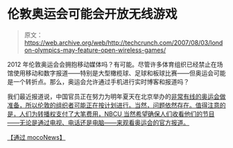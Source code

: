 # 伦敦奥运会可能会开放无线游戏

> 原文：<https://web.archive.org/web/http://techcrunch.com/2007/08/03/london-olympics-may-feature-open-wireless-games/>

2012 年伦敦奥运会会拥抱移动媒体吗？有可能。尽管许多体育组织已经禁止在场馆使用移动和数字报道——特别是大型橄榄球、足球和板球比赛——但奥运会可能是一个转折点。那么，奥运会允许通过手机进行实时博客和报道吗？

我们最近报道说，中国官员正在努力为明年夏天在北京举办的[非常有线的奥运会做准备，所以伦敦的组织者可能正在按计划进行。当然，问题依然存在。值得注意的是，人们为转播权支付了大笔费用，NBCU 当然希望确保人们收看他们的节目——无论是通过电视、电话还是电脑——来观看奥运会的官方报道。](https://web.archive.org/web/20150626232853/http://mobilecrunch.com/2007/07/19/beijing-olympics-to-be-fully-mobile/)

[【通过 mocoNews】](https://web.archive.org/web/20150626232853/http://www.moconews.net/entry/419-london-olympics-mull-spectator-moblogs-for-an-open-wireless-games/)